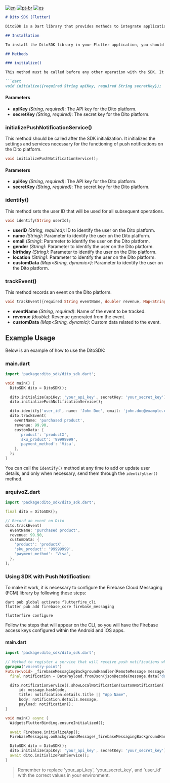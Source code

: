 [![en](https://img.shields.io/badge/lang-en-red.svg)](https://github.com/ditointernet/sdk_mobile_flutter/blob/main/README.md)
[![pt-br](https://img.shields.io/badge/lang-pt--br-green.svg)](https://github.com/ditointernet/sdk_mobile_flutter/blob/main/README.pt-br.md)
[![es](https://img.shields.io/badge/lang-es-yellow.svg)](https://github.com/ditointernet/sdk_mobile_flutter/blob/main/README.es.md)

```markdown
# Dito SDK (Flutter)

DitoSDK is a Dart library that provides methods to integrate applications with the Dito platform. It allows user identification, event registration, and sending custom data.

## Installation

To install the DitoSDK library in your Flutter application, you should follow the instructions provided [at this link](https://pub.dev/packages/dito_sdk/install).

## Methods

### initialize()

This method must be called before any other operation with the SDK. It initializes the API and SECRET keys necessary for authentication on the Dito platform.

```dart
void initialize({required String apiKey, required String secretKey});
```

#### Parameters

- **apiKey** _(String, required)_: The API key for the Dito platform.
- **secretKey** _(String, required)_: The secret key for the Dito platform.

### initializePushNotificationService()

This method should be called after the SDK initialization. It initializes the settings and services necessary for the functioning of push notifications on the Dito platform.

```dart
void initializePushNotificationService();
```

#### Parameters

- **apiKey** _(String, required)_: The API key for the Dito platform.
- **secretKey** _(String, required)_: The secret key for the Dito platform.

### identify()

This method sets the user ID that will be used for all subsequent operations.

```dart
void identify(String userId);
```

- **userID** _(String, required)_: ID to identify the user on the Dito platform.
- **name** _(String)_: Parameter to identify the user on the Dito platform.
- **email** _(String)_: Parameter to identify the user on the Dito platform.
- **gender** _(String)_: Parameter to identify the user on the Dito platform.
- **birthday** _(String)_: Parameter to identify the user on the Dito platform.
- **location** _(String)_: Parameter to identify the user on the Dito platform.
- **customData** _(Map<String, dynamic>)_: Parameter to identify the user on the Dito platform.

### trackEvent()

This method records an event on the Dito platform.

```dart
void trackEvent({required String eventName, double? revenue, Map<String, dynamic>? customData});
```

- **eventName** _(String, required)_: Name of the event to be tracked.
- **revenue** _(double)_: Revenue generated from the event.
- **customData** _(Map<String, dynamic)_: Custom data related to the event.

## Example Usage

Below is an example of how to use the DitoSDK:

### main.dart

```dart
import 'package:dito_sdk/dito_sdk.dart';

void main() {
  DitoSDK dito = DitoSDK();

  dito.initialize(apiKey: 'your_api_key', secretKey: 'your_secret_key');
  dito.initializePushNotificationService();

  dito.identify('user_id', name: 'John Doe', email: 'john.doe@example.com');
  dito.trackEvent(
    eventName: 'purchased product',
    revenue: 99.90,
    customData: {
      'product': 'productX',
      'sku_product': '99999999',
      'payment_method': 'Visa',
    },
  );
}
```

You can call the `identify()` method at any time to add or update user details, and only when necessary, send them through the `identifyUser()` method.

### arquivoZ.dart

```dart
import 'package:dito_sdk/dito_sdk.dart';

final dito = DitoSDK();

// Record an event on Dito
dito.trackEvent(
  eventName: 'purchased product',
  revenue: 99.90,
  customData: {
    'product': 'productX',
    'sku_product': '99999999',
    'payment_method': 'Visa',
  },
);
```

### Using SDK with Push Notification:

To make it work, it is necessary to configure the Firebase Cloud Messaging (FCM) library by following these steps:

```shell
dart pub global activate flutterfire_cli
flutter pub add firebase_core firebase_messaging
```

```shell
flutterfire configure
```

Follow the steps that will appear on the CLI, so you will have the Firebase access keys configured within the Android and iOS apps.

#### main.dart

```dart
import 'package:dito_sdk/dito_sdk.dart';

// Method to register a service that will receive push notifications when the app is completely closed
@pragma('vm:entry-point')
Future<void> _firebaseMessagingBackgroundHandler(RemoteMessage message) async {
  final notification = DataPayload.fromJson(jsonDecode(message.data["data"]));

  dito.notificationService().showLocalNotification(CustomNotification(
      id: message.hashCode,
      title: notification.details.title || "App Name",
      body: notification.details.message,
      payload: notification));
}

void main() async {
  WidgetsFlutterBinding.ensureInitialized();

  await Firebase.initializeApp();
  FirebaseMessaging.onBackgroundMessage(_firebaseMessagingBackgroundHandler);

  DitoSDK dito = DitoSDK();
  dito.initialize(apiKey: 'your_api_key', secretKey: 'your_secret_key');
  await dito.initializePushService();
}
```

> Remember to replace 'your_api_key', 'your_secret_key', and 'user_id' with the correct values in your environment.
```